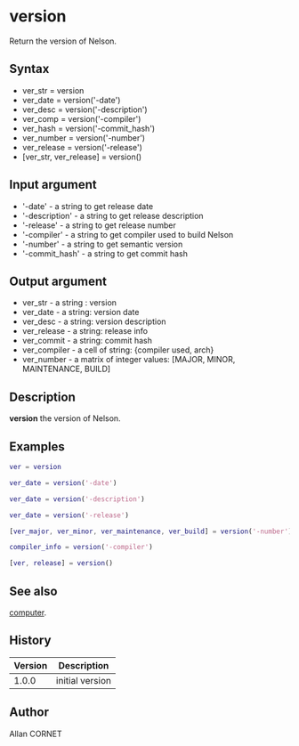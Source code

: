

# version

Return the version of Nelson.

## Syntax

- ver_str = version
- ver_date = version('-date')
- ver_desc = version('-description')
- ver_comp = version('-compiler')
- ver_hash = version('-commit_hash')
- ver_number = version('-number')
- ver_release = version('-release')
- [ver_str, ver_release] = version()

## Input argument

 - '-date' - a string to get release date
 - '-description' - a string to get release description
 - '-release' - a string to get release number
 - '-compiler' - a string to get compiler used to build Nelson
 - '-number' - a string to get semantic version
 - '-commit_hash' - a string to get commit hash

## Output argument

 - ver_str - a string : version
 - ver_date - a string: version date
 - ver_desc - a string: version description
 - ver_release - a string: release info
 - ver_commit - a string: commit hash
 - ver_compiler - a cell of string: {compiler used, arch}
 - ver_number - a matrix of integer values: [MAJOR, MINOR, MAINTENANCE, BUILD]

## Description


  <p><b>version</b> the version of Nelson.</p>


## Examples

```matlab
ver = version
```
```matlab
ver_date = version('-date')
```
```matlab
ver_date = version('-description')
```
```matlab
ver_date = version('-release')
```
```matlab
[ver_major, ver_minor, ver_maintenance, ver_build] = version('-number')
```
```matlab
compiler_info = version('-compiler')
```
```matlab
[ver, release] = version()
```

## See also

[computer](../os_functions/computer.md).
## History

|Version|Description|
|------|------|
|1.0.0|initial version|


## Author

Allan CORNET



